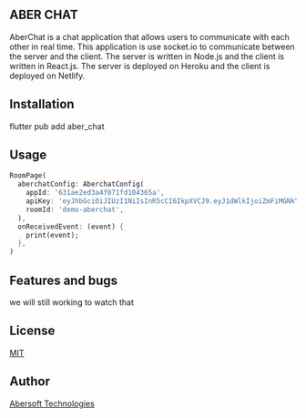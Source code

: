 ## ABER CHAT

AberChat is a chat application that allows users to communicate with each other in real time. This
application is use socket.io to communicate between the server and the client. The server is written
in Node.js and the client is written in React.js. The server is deployed on Heroku and the client is
deployed on Netlify.

## Installation

flutter pub add aber_chat

## Usage

```dart
RoomPage(
  aberchatConfig: AberchatConfig(
    appId: '631ae2ed3a4f071fd104365a',
    apiKey: 'eyJhbGciOiJIUzI1NiIsInR5cCI6IkpXVCJ9.eyJ1dWlkIjoiZmFiMGNkYWItMDA3My00ZDY0LTg4OTItYjNlODg4YWMyYTJkIiwiaWF0IjoxNjYyNzA2NDEzLCJhdWQiOiJodHRwOi8vbG9jYWxob3N0In0.0lBM1iZkfcdC5yXL3y5qnFYpwKvtT20-s0W2WsBe02w',
    roomId: 'demo-aberchat',
  ),
  onReceivedEvent: (event) {
    print(event);
  },
)
```

## Features and bugs
we will still working to watch that

## License
[MIT](https://choosealicense.com/licenses/mit/)

## Author
[Abersoft Technologies](https://abersoft.se)